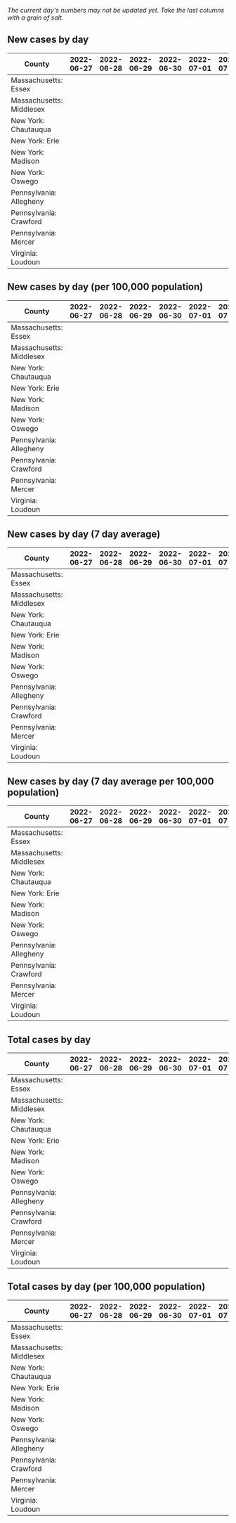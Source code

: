 _The current day's numbers may not be updated yet. Take the last columns with a grain of salt._
## New cases by day

| County | 2022-06-27 | 2022-06-28 | 2022-06-29 | 2022-06-30 | 2022-07-01 | 2022-07-02 | 2022-07-03 |
| --- | --- | --- | --- | --- | --- | --- | --- |
| Massachusetts: Essex |  |  |  |  |  |  |  |
| Massachusetts: Middlesex |  |  |  |  |  |  |  |
| New York: Chautauqua |  |  |  |  |  |  |  |
| New York: Erie |  |  |  |  |  |  |  |
| New York: Madison |  |  |  |  |  |  |  |
| New York: Oswego |  |  |  |  |  |  |  |
| Pennsylvania: Allegheny |  |  |  |  |  |  |  |
| Pennsylvania: Crawford |  |  |  |  |  |  |  |
| Pennsylvania: Mercer |  |  |  |  |  |  |  |
| Virginia: Loudoun |  |  |  |  |  |  |  |

## New cases by day (per 100,000 population)

| County | 2022-06-27 | 2022-06-28 | 2022-06-29 | 2022-06-30 | 2022-07-01 | 2022-07-02 | 2022-07-03 |
| --- | --- | --- | --- | --- | --- | --- | --- |
| Massachusetts: Essex |  |  |  |  |  |  |  |
| Massachusetts: Middlesex |  |  |  |  |  |  |  |
| New York: Chautauqua |  |  |  |  |  |  |  |
| New York: Erie |  |  |  |  |  |  |  |
| New York: Madison |  |  |  |  |  |  |  |
| New York: Oswego |  |  |  |  |  |  |  |
| Pennsylvania: Allegheny |  |  |  |  |  |  |  |
| Pennsylvania: Crawford |  |  |  |  |  |  |  |
| Pennsylvania: Mercer |  |  |  |  |  |  |  |
| Virginia: Loudoun |  |  |  |  |  |  |  |

## New cases by day (7 day average)

| County | 2022-06-27 | 2022-06-28 | 2022-06-29 | 2022-06-30 | 2022-07-01 | 2022-07-02 | 2022-07-03 |
| --- | --- | --- | --- | --- | --- | --- | --- |
| Massachusetts: Essex |  |  |  |  |  |  |  |
| Massachusetts: Middlesex |  |  |  |  |  |  |  |
| New York: Chautauqua |  |  |  |  |  |  |  |
| New York: Erie |  |  |  |  |  |  |  |
| New York: Madison |  |  |  |  |  |  |  |
| New York: Oswego |  |  |  |  |  |  |  |
| Pennsylvania: Allegheny |  |  |  |  |  |  |  |
| Pennsylvania: Crawford |  |  |  |  |  |  |  |
| Pennsylvania: Mercer |  |  |  |  |  |  |  |
| Virginia: Loudoun |  |  |  |  |  |  |  |

## New cases by day (7 day average per 100,000 population)

| County | 2022-06-27 | 2022-06-28 | 2022-06-29 | 2022-06-30 | 2022-07-01 | 2022-07-02 | 2022-07-03 |
| --- | --- | --- | --- | --- | --- | --- | --- |
| Massachusetts: Essex |  |  |  |  |  |  |  |
| Massachusetts: Middlesex |  |  |  |  |  |  |  |
| New York: Chautauqua |  |  |  |  |  |  |  |
| New York: Erie |  |  |  |  |  |  |  |
| New York: Madison |  |  |  |  |  |  |  |
| New York: Oswego |  |  |  |  |  |  |  |
| Pennsylvania: Allegheny |  |  |  |  |  |  |  |
| Pennsylvania: Crawford |  |  |  |  |  |  |  |
| Pennsylvania: Mercer |  |  |  |  |  |  |  |
| Virginia: Loudoun |  |  |  |  |  |  |  |

## Total cases by day

| County | 2022-06-27 | 2022-06-28 | 2022-06-29 | 2022-06-30 | 2022-07-01 | 2022-07-02 | 2022-07-03 |
| --- | --- | --- | --- | --- | --- | --- | --- |
| Massachusetts: Essex |  |  |  |  |  |  | 225434 |
| Massachusetts: Middlesex |  |  |  |  |  |  | 380283 |
| New York: Chautauqua |  |  |  |  |  |  | 25878 |
| New York: Erie |  |  |  |  |  |  | 237804 |
| New York: Madison |  |  |  |  |  |  | 14769 |
| New York: Oswego |  |  |  |  |  |  | 29682 |
| Pennsylvania: Allegheny |  |  |  |  |  |  | 291095 |
| Pennsylvania: Crawford |  |  |  |  |  |  | 21058 |
| Pennsylvania: Mercer |  |  |  |  |  |  | 24546 |
| Virginia: Loudoun |  |  |  |  |  |  | 80306 |

## Total cases by day (per 100,000 population)

| County | 2022-06-27 | 2022-06-28 | 2022-06-29 | 2022-06-30 | 2022-07-01 | 2022-07-02 | 2022-07-03 |
| --- | --- | --- | --- | --- | --- | --- | --- |
| Massachusetts: Essex |  |  |  |  |  |  | 28570.9 |
| Massachusetts: Middlesex |  |  |  |  |  |  | 23595.2 |
| New York: Chautauqua |  |  |  |  |  |  | 20392.0 |
| New York: Erie |  |  |  |  |  |  | 25884.8 |
| New York: Madison |  |  |  |  |  |  | 20818.7 |
| New York: Oswego |  |  |  |  |  |  | 24307.8 |
| Pennsylvania: Allegheny |  |  |  |  |  |  | 23937.8 |
| Pennsylvania: Crawford |  |  |  |  |  |  | 24882.7 |
| Pennsylvania: Mercer |  |  |  |  |  |  | 22432.0 |
| Virginia: Loudoun |  |  |  |  |  |  | 19419.2 |
